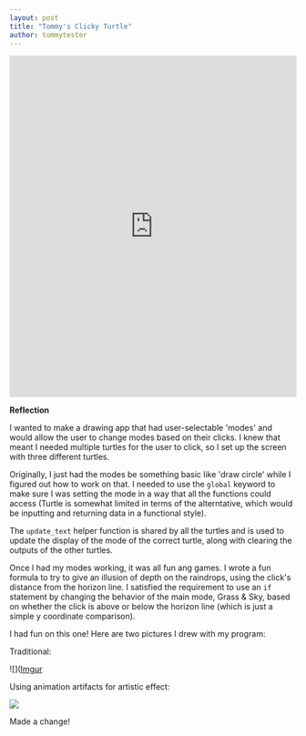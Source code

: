 ```yaml
---
layout: post
title: "Tommy's Clicky Turtle"
author: tommytester
---
```


<iframe src="https://trinket.io/embed/python/d6f752f169" width="100%" height="600" frameborder="0" marginwidth="0" marginheight="0" allowfullscreen></iframe>

**Reflection**

I wanted to make a drawing app that had user-selectable 'modes' and would allow the user to change modes based on their clicks.
I knew that meant I needed multiple turtles for the user to click, so I set up the screen with three different turtles.

Originally, I just had the modes be something basic like 'draw circle' while I figured out how to work on that. I needed to use
the `global` keyword to make sure I was setting the mode in a way that all the functions could access (Turtle is somewhat limited
in terms of the alterntative, which would be inputting and returning data in a functional style).

The `update_text` helper function is shared by all the turtles and is used to update the display of the mode of the correct turtle,
along with clearing the outputs of the other turtles.

Once I had my modes working, it was all fun ang games.  I wrote a fun formula to try to give an illusion of depth on the raindrops,
using the click's distance from the horizon line.  I satisfied the requirement to use an `if` statement by changing the behavior
of the main mode, Grass & Sky, based on whether the click is above or below the horizon line (which is just a simple y coordinate
comparison).

I had fun on this one!  Here are two pictures I drew with my program:

Traditional:

![]([Imgur](http://i.imgur.com/8n5IWnN.png)

Using animation artifacts for artistic effect:

![]([Imgur](http://i.imgur.com/I2lR24l.png))


Made a change!